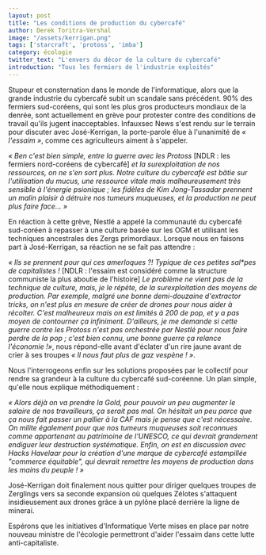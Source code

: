 ```yaml
---
layout: post
title: "Les conditions de production du cybercafé"
author: Derek Toritra-Vershal
image: "/assets/kerrigan.png"
tags: ['starcraft', 'protoss', 'imba']
category: écologie
twitter_text: "L'envers du décor de la culture du cybercafé"
introduction: "Tous les fermiers de l'industrie exploités"
---
```


Stupeur et consternation dans le monde de l'informatique, alors que la grande
industrie du cybercafé subit un scandale sans précédent. 90% des fermiers
sud-coréens, qui sont les plus gros producteurs mondiaux de la denrée, sont
actuellement en grève pour protester contre des conditions de travail qu'ils
jugent inacceptables. Infauxsec News s'est rendu sur le terrain pour discuter
avec José-Kerrigan, la porte-parole élue à l'unanimité de *« l'essaim »*,
comme ces agriculteurs aiment à s'appeler.

*« Ben c'est bien simple, entre la guerre avec les Protoss* [NDLR : les fermiers
nord-coréens de cybercafé] *et la surexploitation de nos ressources, on ne s'en
sort plus. Notre culture du cybercafé est bâtie sur l'utilisation du mucus, une
ressource vitale mais malheureusement très sensible à l'énergie psionique ; les
fidèles de Kim Jong-Tassadar prennent un malin plaisir à détruire nos tumeurs
muqueuses, et la production ne peut plus faire face… »*

En réaction à cette grève, Nestlé a appelé la communauté du cybercafé
sud-coréen à repasser à une culture basée sur les OGM et utilisant les
techniques ancestrales des Zergs primordiaux. Lorsque nous en faisons part à
José-Kerrigan, sa réaction ne se fait pas attendre :

*« Ils se prennent pour qui ces amerloques ?! Typique de ces petites sal&ast;pes
de capitalistes !* [NDLR : l'essaim est considéré comme la structure communiste
la plus aboutie de l'histoire] *Le problème ne vient pas de la technique de
culture, mais, je le répète, de la surexploitation des moyens de production.
Par exemple, malgré une bonne demi-douzaine d'extractor tricks, on n'est plus
en mesure de créer de drones pour nous aider à récolter. C'est malheureux mais
on est limités à 200 de pop, et y a pas moyen de contourner ça infiniment.
D'ailleurs, je me demande si cette guerre contre les Protoss n'est pas
orchestrée par Nestlé pour nous faire perdre de la pop ; c'est bien connu, une
bonne guerre ça relance l'économie !»*, nous répond-elle avant d'éclater d'un
rire jaune avant de crier à ses troupes *« Il nous faut plus de gaz
vespène ! »*.

Nous l'interrogeons enfin sur les solutions proposées par le collectif pour
rendre sa grandeur à la culture du cybercafé sud-coréenne. Un plan simple,
qu'elle nous explique méthodiquement :

*« Alors déjà on va prendre la Gold, pour pouvoir un peu augmenter le salaire
de nos travailleurs, ça serait pas mal. On hésitait un peu parce que ça nous
fait passer un pallier à la CAF mais je pense que c'est nécessaire. On milite
également pour que nos tumeurs muqueuses soit reconnues comme appartenant au
patrimoine de l'UNESCO, ce qui devrait grandement endiguer leur destruction
systématique. Enfin, on est en discussion avec Hacks Havelaar pour la création
d'une marque de cybercafé estampillée "commerce équitable", qui devrait
remettre les moyens de production dans les mains du peuple ! »*

José-Kerrigan doit finalement nous quitter pour diriger quelques troupes de
Zerglings vers sa seconde expansion où quelques Zélotes s'attaquent
insidieusement aux drones grâce à un pylône placé derrière la ligne de minerai.

Espérons que les initiatives d'Informatique Verte mises en place par notre
nouveau ministre de l'écologie permettront d'aider l'essaim dans cette lutte
anti-capitaliste.
